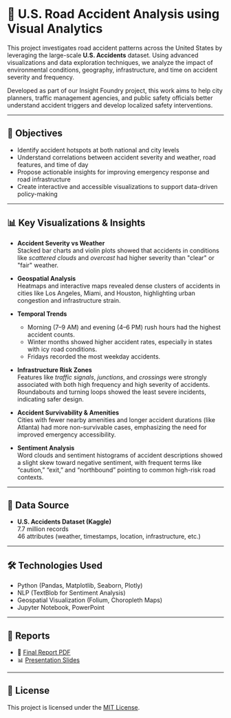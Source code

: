 # 🚧 U.S. Road Accident Analysis using Visual Analytics

This project investigates road accident patterns across the United States by leveraging the large-scale **U.S. Accidents** dataset. Using advanced visualizations and data exploration techniques, we analyze the impact of environmental conditions, geography, infrastructure, and time on accident severity and frequency.

Developed as part of our Insight Foundry project, this work aims to help city planners, traffic management agencies, and public safety officials better understand accident triggers and develop localized safety interventions.

---

## 🎯 Objectives

- Identify accident hotspots at both national and city levels
- Understand correlations between accident severity and weather, road features, and time of day
- Propose actionable insights for improving emergency response and road infrastructure
- Create interactive and accessible visualizations to support data-driven policy-making

---

## 📊 Key Visualizations & Insights

- **Accident Severity vs Weather**  
  Stacked bar charts and violin plots showed that accidents in conditions like *scattered clouds* and *overcast* had higher severity than "clear" or "fair" weather.

- **Geospatial Analysis**  
  Heatmaps and interactive maps revealed dense clusters of accidents in cities like Los Angeles, Miami, and Houston, highlighting urban congestion and infrastructure strain.

- **Temporal Trends**  
  - Morning (7–9 AM) and evening (4–6 PM) rush hours had the highest accident counts.  
  - Winter months showed higher accident rates, especially in states with icy road conditions.  
  - Fridays recorded the most weekday accidents.

- **Infrastructure Risk Zones**  
  Features like *traffic signals*, *junctions*, and *crossings* were strongly associated with both high frequency and high severity of accidents.  
  Roundabouts and turning loops showed the least severe incidents, indicating safer design.

- **Accident Survivability & Amenities**  
  Cities with fewer nearby amenities and longer accident durations (like Atlanta) had more non-survivable cases, emphasizing the need for improved emergency accessibility.

- **Sentiment Analysis**  
  Word clouds and sentiment histograms of accident descriptions showed a slight skew toward negative sentiment, with frequent terms like “caution,” “exit,” and “northbound” pointing to common high-risk road contexts.

---

## 🧠 Data Source

- **U.S. Accidents Dataset (Kaggle)**  
  7.7 million records  
  46 attributes (weather, timestamps, location, infrastructure, etc.)

---

## 🛠️ Technologies Used

- Python (Pandas, Matplotlib, Seaborn, Plotly)
- NLP (TextBlob for Sentiment Analysis)
- Geospatial Visualization (Folium, Choropleth Maps)
- Jupyter Notebook, PowerPoint

---

## 🧾 Reports

- 📘 [Final Report PDF](TeamInsightFoundry_Final_Paper.pdf)
- 📊 [Presentation Slides](TeamInsightFoundry_Project_Presentation.pptx)

---

## 📃 License

This project is licensed under the [MIT License](LICENSE).
